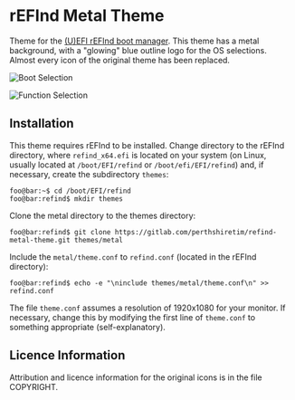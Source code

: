 # rEFInd Metal Theme

Theme for the [(U)EFI rEFInd boot manager](https://sourceforge.net/projects/refind/).  This theme has a metal
background, with a "glowing" blue outline logo for the OS selections.  Almost every icon of the original theme has been
replaced.

![Boot Selection](https://i.imgur.com/tqCDzpB.jpg)

![Function Selection](https://i.imgur.com/WUlfdsW.jpg)

## Installation

This theme requires rEFInd to be installed.  Change directory to the rEFInd directory, where `refind_x64.efi` is
located on your system (on Linux, usually located at `/boot/EFI/refind` or `/boot/efi/EFI/refind`) and, if necessary,
create the subdirectory `themes`:

```console
foo@bar:~$ cd /boot/EFI/refind
foo@bar:refind$ mkdir themes
```

Clone the metal directory to the themes directory:

```console
foo@bar:refind$ git clone https://gitlab.com/perthshiretim/refind-metal-theme.git themes/metal
```

Include the `metal/theme.conf` to `refind.conf` (located in the rEFInd directory):

```console
foo@bar:refind$ echo -e "\ninclude themes/metal/theme.conf\n" >> refind.conf
```

The file `theme.conf` assumes a resolution of 1920x1080 for your monitor. If necessary, change this by modifying the
first line of `theme.conf` to something appropriate (self-explanatory).

## Licence Information

Attribution and licence information for the original icons is in the file COPYRIGHT.
